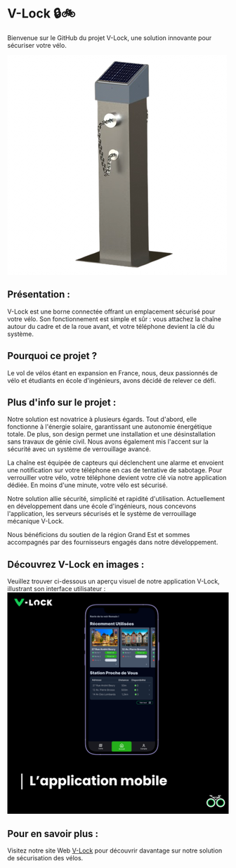 # V-Lock 🔒🚲

Bienvenue sur le GitHub du projet V-Lock, une solution innovante pour sécuriser votre vélo.

![V-Lock](profile/v-lock.png)

## Présentation :
V-Lock est une borne connectée offrant un emplacement sécurisé pour votre vélo. Son fonctionnement est simple et sûr : vous attachez la chaîne autour du cadre et de la roue avant, et votre téléphone devient la clé du système.

## Pourquoi ce projet ?
Le vol de vélos étant en expansion en France, nous, deux passionnés de vélo et étudiants en école d'ingénieurs, avons décidé de relever ce défi.

## Plus d'info sur le projet :
Notre solution est novatrice à plusieurs égards. Tout d'abord, elle fonctionne à l'énergie solaire, garantissant une autonomie énergétique totale. De plus, son design permet une installation et une désinstallation sans travaux de génie civil. Nous avons également mis l'accent sur la sécurité avec un système de verrouillage avancé.

La chaîne est équipée de capteurs qui déclenchent une alarme et envoient une notification sur votre téléphone en cas de tentative de sabotage. Pour verrouiller votre vélo, votre téléphone devient votre clé via notre application dédiée. En moins d'une minute, votre vélo est sécurisé.

Notre solution allie sécurité, simplicité et rapidité d'utilisation. Actuellement en développement dans une école d'ingénieurs, nous concevons l'application, les serveurs sécurisés et le système de verrouillage mécanique V-Lock.

Nous bénéficions du soutien de la région Grand Est et sommes accompagnés par des fournisseurs engagés dans notre développement.

## Découvrez V-Lock en images :

Veuillez trouver ci-dessous un aperçu visuel de notre application V-Lock, illustrant son interface utilisateur :
    ![V-Lock_app](profile/1.png)
## Pour en savoir plus :

Visitez notre site Web [V-Lock](http://www.v-lock.fr) pour découvrir davantage sur notre solution de sécurisation des vélos.

<!--

**Here are some ideas to get you started:**

🙋‍♀️ A short introduction - what is your organization all about?
🌈 Contribution guidelines - how can the community get involved?
👩‍💻 Useful resources - where can the community find your docs? Is there anything else the community should know?
🍿 Fun facts - what does your team eat for breakfast?
🧙 Remember, you can do mighty things with the power of [Markdown](https://docs.github.com/github/writing-on-github/getting-started-with-writing-and-formatting-on-github/basic-writing-and-formatting-syntax)
-->
